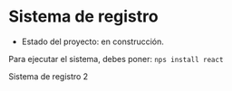<h1>Sistema de registro</h1>

- Estado del proyecto: en construcción.

Para ejecutar el sistema, debes poner:
```nps install react```

Sistema de registro 2
